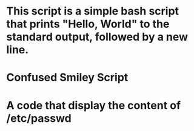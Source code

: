 # This script is a simple bash script that prints "Hello, World" to the standard output, followed by a new line.

# Confused Smiley Script

# A code that display the content of /etc/passwd
